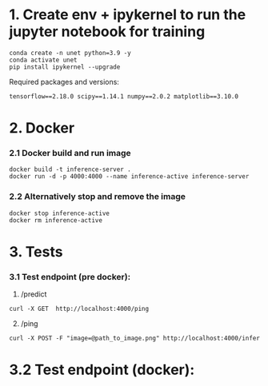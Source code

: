 # 1. Create env + ipykernel to run the jupyter notebook for training
```
conda create -n unet python=3.9 -y
conda activate unet
pip install ipykernel --upgrade
```
Required packages and versions:
```
tensorflow==2.18.0 scipy==1.14.1 numpy==2.0.2 matplotlib==3.10.0
```

# 2. Docker 
### 2.1 Docker build and run image
```
docker build -t inference-server .
docker run -d -p 4000:4000 --name inference-active inference-server
```

### 2.2 Alternatively stop and remove the image
```
docker stop inference-active 
docker rm inference-active
```

# 3. Tests
### 3.1 Test endpoint (pre docker):
1. /predict
```
curl -X GET  http://localhost:4000/ping
```

2. /ping
```
curl -X POST -F "image=@path_to_image.png" http://localhost:4000/infer
```

# 3.2 Test endpoint (docker):
